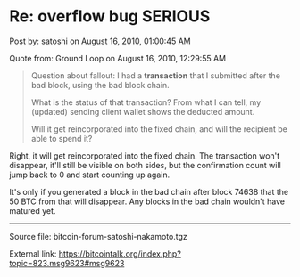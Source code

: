 # Re: overflow bug SERIOUS

Post by: satoshi on August 16, 2010, 01:00:45 AM

Quote from: Ground Loop on August 16, 2010, 12:29:55 AM

> Question about fallout:&nbsp;I had a **transaction** that I submitted after the bad block, using the bad block chain.
>
> What is the status of that transaction?
> From what I can tell, my (updated) sending client wallet shows the deducted amount.
>
> Will it get reincorporated into the fixed chain, and will the recipient be able to spend it?

Right, it will get reincorporated into the fixed chain.&nbsp;The transaction won't disappear, it'll still be visible on both sides, but the confirmation count will jump back to 0 and start counting up again.

It's only if you generated a block in the bad chain after block 74638 that the 50 BTC from that will disappear.&nbsp;Any blocks in the bad chain wouldn't have matured yet.

---

Source file: bitcoin-forum-satoshi-nakamoto.tgz

External link: https://bitcointalk.org/index.php?topic=823.msg9623#msg9623
